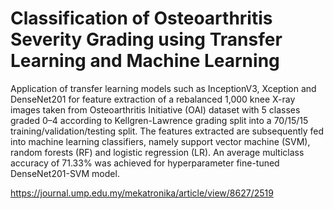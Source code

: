 # Classification of Osteoarthritis Severity Grading using Transfer Learning and Machine Learning

Application of transfer learning models such as InceptionV3, Xception and DenseNet201 for feature extraction of a rebalanced 1,000 knee X-ray images taken from Osteoarthritis Initiative (OAI)  dataset  with  5  classes  graded  0–4  according  to  Kellgren-Lawrence  grading  split  into a 70/15/15 training/validation/testing split. The features extracted are subsequently fed into machine learning classifiers, namely support vector machine (SVM), random  forests  (RF)  and  logistic  regression  (LR). An average multiclass    accuracy    of    71.33%    was    achieved    for    hyperparameter    fine-tuned DenseNet201-SVM model.

https://journal.ump.edu.my/mekatronika/article/view/8627/2519
